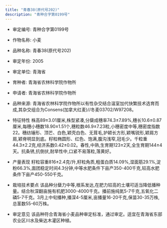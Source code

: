 ```yaml
---
title: "青春38(原代号202)"
description: "青种合字第0199号"
---
```

* 审定编号:  青种合字第0199号

*  作物名称:  小麦

*  品种名称:  青春38(原代号202)

*  审定年份:  2005

*  审定单位:  青海省

* 育种者:  青海省农林科学院作物所

*  申请者:  青海省农林科学院作物所

*  品种来源:  青海省农林科学院作物所以有性杂交结合温室加代快繁技术选育而成,其杂交组合为Consens(加拿大红麦)//冬麦03702/W97208。

*  特征特性
株高89±3.01厘米,株型紧凑,分蘖成穗率74.3±7.89%,穗长10.6±0.87厘米,每穗小穗数18.90±1.51个,穗粒数46.9±7.23粒,小穗密度中等,穗密度指数22。穗纺锤形、顶芒、白色,颖壳白色、无茸毛,护颖长方形,颖嘴锐形,颖肩方肩,颖脊明显到底。籽粒椭圆形、红色、饱满,腹沟浅窄,冠毛少。千粒重44.3±2.2克,经济系数0.42±0.02。春性,中熟,生育期123±2天,全生育期144±4天。抗条锈,抗倒伏,耐旱性中,口紧不易落粒,落黄好。

*  产量表现
籽粒容重816±2.4克/升,籽粒角质,粗蛋白质14.09%,湿面筋29.1%,淀粉66.3%,面团稳定时间4.3分钟,中等水肥条件下亩产350-400千克,较高水肥条件下亩产450-550千克。

*  栽培技术要点
该品种分蘖力中等,根系发达,在肥力较高的土壤可适当降低播种量。结合秋深翻亩施有机肥3000-4000千克。播前施纯氮5-7千克,五氧化二磷5-7千克。3月上中旬播种,播深4-5厘米,亩播量16-20千克,保苗30-35万株,总茎数55-60万株。

*  审定意见
该品种符合青海省小麦品种审定标准，通过审定。适宜在青海省东部农业区川水及柴达木灌区种植。
